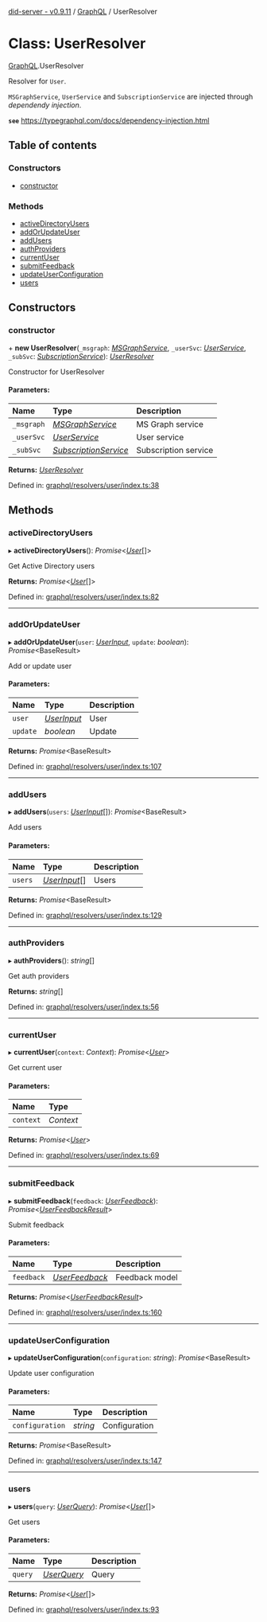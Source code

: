 [did-server - v0.9.11](../README.md) / [GraphQL](../modules/graphql.md) / UserResolver

# Class: UserResolver

[GraphQL](../modules/graphql.md).UserResolver

Resolver for `User`.

`MSGraphService`, `UserService` and
`SubscriptionService` are injected through
_dependendy injection_.

**`see`** https://typegraphql.com/docs/dependency-injection.html

## Table of contents

### Constructors

- [constructor](graphql.userresolver.md#constructor)

### Methods

- [activeDirectoryUsers](graphql.userresolver.md#activedirectoryusers)
- [addOrUpdateUser](graphql.userresolver.md#addorupdateuser)
- [addUsers](graphql.userresolver.md#addusers)
- [authProviders](graphql.userresolver.md#authproviders)
- [currentUser](graphql.userresolver.md#currentuser)
- [submitFeedback](graphql.userresolver.md#submitfeedback)
- [updateUserConfiguration](graphql.userresolver.md#updateuserconfiguration)
- [users](graphql.userresolver.md#users)

## Constructors

### constructor

\+ **new UserResolver**(`_msgraph`: [*MSGraphService*](services.msgraphservice.md), `_userSvc`: [*UserService*](services.userservice.md), `_subSvc`: [*SubscriptionService*](services.subscriptionservice.md)): [*UserResolver*](graphql.userresolver.md)

Constructor for UserResolver

#### Parameters:

Name | Type | Description |
:------ | :------ | :------ |
`_msgraph` | [*MSGraphService*](services.msgraphservice.md) | MS Graph service   |
`_userSvc` | [*UserService*](services.userservice.md) | User service   |
`_subSvc` | [*SubscriptionService*](services.subscriptionservice.md) | Subscription service    |

**Returns:** [*UserResolver*](graphql.userresolver.md)

Defined in: [graphql/resolvers/user/index.ts:38](https://github.com/Puzzlepart/did/blob/dev/server/graphql/resolvers/user/index.ts#L38)

## Methods

### activeDirectoryUsers

▸ **activeDirectoryUsers**(): *Promise*<[*User*](graphql.user.md)[]\>

Get Active Directory users

**Returns:** *Promise*<[*User*](graphql.user.md)[]\>

Defined in: [graphql/resolvers/user/index.ts:82](https://github.com/Puzzlepart/did/blob/dev/server/graphql/resolvers/user/index.ts#L82)

___

### addOrUpdateUser

▸ **addOrUpdateUser**(`user`: [*UserInput*](graphql.userinput.md), `update`: *boolean*): *Promise*<BaseResult\>

Add or update user

#### Parameters:

Name | Type | Description |
:------ | :------ | :------ |
`user` | [*UserInput*](graphql.userinput.md) | User   |
`update` | *boolean* | Update    |

**Returns:** *Promise*<BaseResult\>

Defined in: [graphql/resolvers/user/index.ts:107](https://github.com/Puzzlepart/did/blob/dev/server/graphql/resolvers/user/index.ts#L107)

___

### addUsers

▸ **addUsers**(`users`: [*UserInput*](graphql.userinput.md)[]): *Promise*<BaseResult\>

Add users

#### Parameters:

Name | Type | Description |
:------ | :------ | :------ |
`users` | [*UserInput*](graphql.userinput.md)[] | Users    |

**Returns:** *Promise*<BaseResult\>

Defined in: [graphql/resolvers/user/index.ts:129](https://github.com/Puzzlepart/did/blob/dev/server/graphql/resolvers/user/index.ts#L129)

___

### authProviders

▸ **authProviders**(): *string*[]

Get auth providers

**Returns:** *string*[]

Defined in: [graphql/resolvers/user/index.ts:56](https://github.com/Puzzlepart/did/blob/dev/server/graphql/resolvers/user/index.ts#L56)

___

### currentUser

▸ **currentUser**(`context`: *Context*): *Promise*<[*User*](graphql.user.md)\>

Get current user

#### Parameters:

Name | Type |
:------ | :------ |
`context` | *Context* |

**Returns:** *Promise*<[*User*](graphql.user.md)\>

Defined in: [graphql/resolvers/user/index.ts:69](https://github.com/Puzzlepart/did/blob/dev/server/graphql/resolvers/user/index.ts#L69)

___

### submitFeedback

▸ **submitFeedback**(`feedback`: [*UserFeedback*](graphql.userfeedback.md)): *Promise*<[*UserFeedbackResult*](graphql.userfeedbackresult.md)\>

Submit feedback

#### Parameters:

Name | Type | Description |
:------ | :------ | :------ |
`feedback` | [*UserFeedback*](graphql.userfeedback.md) | Feedback model    |

**Returns:** *Promise*<[*UserFeedbackResult*](graphql.userfeedbackresult.md)\>

Defined in: [graphql/resolvers/user/index.ts:160](https://github.com/Puzzlepart/did/blob/dev/server/graphql/resolvers/user/index.ts#L160)

___

### updateUserConfiguration

▸ **updateUserConfiguration**(`configuration`: *string*): *Promise*<BaseResult\>

Update user configuration

#### Parameters:

Name | Type | Description |
:------ | :------ | :------ |
`configuration` | *string* | Configuration    |

**Returns:** *Promise*<BaseResult\>

Defined in: [graphql/resolvers/user/index.ts:147](https://github.com/Puzzlepart/did/blob/dev/server/graphql/resolvers/user/index.ts#L147)

___

### users

▸ **users**(`query`: [*UserQuery*](graphql.userquery.md)): *Promise*<[*User*](graphql.user.md)[]\>

Get users

#### Parameters:

Name | Type | Description |
:------ | :------ | :------ |
`query` | [*UserQuery*](graphql.userquery.md) | Query    |

**Returns:** *Promise*<[*User*](graphql.user.md)[]\>

Defined in: [graphql/resolvers/user/index.ts:93](https://github.com/Puzzlepart/did/blob/dev/server/graphql/resolvers/user/index.ts#L93)
